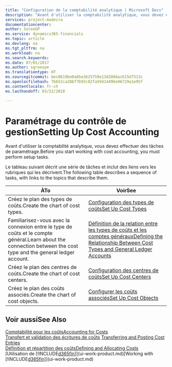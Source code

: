 ```yaml
---
title: "Configuration de la comptabilité analytique | Microsoft Docs"
description: "Avant d'utiliser la comptabilité analytique, vous devez effectuer des tâches de paramétrage."
services: project-madeira
documentationcenter: 
author: SorenGP
ms.service: dynamics365-financials
ms.topic: article
ms.devlang: na
ms.tgt_pltfrm: na
ms.workload: na
ms.search.keywords: 
ms.date: 07/01/2017
ms.author: sgroespe
ms.translationtype: HT
ms.sourcegitcommit: bec0619be0a65e3625759e13d2866ac615d7513c
ms.openlocfilehash: 7b652ca286f7b93c82fa5941449be96729a1e95f
ms.contentlocale: fr-ch
ms.lasthandoff: 03/22/2018

---
```

# <a name="setting-up-cost-accounting"></a><span data-ttu-id="12f55-103">Paramétrage du contrôle de gestion</span><span class="sxs-lookup"><span data-stu-id="12f55-103">Setting Up Cost Accounting</span></span>
<span data-ttu-id="12f55-104">Avant d'utiliser la comptabilité analytique, vous devez effectuer des tâches de paramétrage.</span><span class="sxs-lookup"><span data-stu-id="12f55-104">Before you start working with cost accounting, you must perform setup tasks.</span></span>  

 <span data-ttu-id="12f55-105">Le tableau suivant décrit une série de tâches et inclut des liens vers les rubriques qui les décrivent.</span><span class="sxs-lookup"><span data-stu-id="12f55-105">The following table describes a sequence of tasks, with links to the topics that describe them.</span></span>

|<span data-ttu-id="12f55-106">À</span><span class="sxs-lookup"><span data-stu-id="12f55-106">To</span></span>|<span data-ttu-id="12f55-107">Voir</span><span class="sxs-lookup"><span data-stu-id="12f55-107">See</span></span>|  
|--------|---------|  
|<span data-ttu-id="12f55-108">Créez le plan des types de coûts.</span><span class="sxs-lookup"><span data-stu-id="12f55-108">Create the chart of cost types.</span></span>|[<span data-ttu-id="12f55-109">Configuration des types de coûts</span><span class="sxs-lookup"><span data-stu-id="12f55-109">Set Up Cost Types</span></span>](finance-how-to-set-up-cost-types.md)|  
|<span data-ttu-id="12f55-110">Familiarisez-vous avec la connexion entre le type de coûts et le compte général.</span><span class="sxs-lookup"><span data-stu-id="12f55-110">Learn about the connection between the cost type and the general ledger account.</span></span>|[<span data-ttu-id="12f55-111">Définition de la relation entre les types de coûts et les comptes généraux</span><span class="sxs-lookup"><span data-stu-id="12f55-111">Defining the Relationship Between Cost Types and General Ledger Accounts</span></span>](finance-defining-the-relationship-between-cost-types-and-general-ledger-accounts.md)|  
|<span data-ttu-id="12f55-112">Créez le plan des centres de coûts.</span><span class="sxs-lookup"><span data-stu-id="12f55-112">Create the chart of cost centers.</span></span>|[<span data-ttu-id="12f55-113">Configuration des centres de coûts</span><span class="sxs-lookup"><span data-stu-id="12f55-113">Set Up Cost Centers</span></span>](finance-how-to-set-up-cost-centers.md)|  
|<span data-ttu-id="12f55-114">Créez le plan des coûts associés.</span><span class="sxs-lookup"><span data-stu-id="12f55-114">Create the chart of cost objects.</span></span>|[<span data-ttu-id="12f55-115">Configurer les coûts associés</span><span class="sxs-lookup"><span data-stu-id="12f55-115">Set Up Cost Objects</span></span>](finance-how-to-set-up-cost-objects.md)|  

## <a name="see-also"></a><span data-ttu-id="12f55-116">Voir aussi</span><span class="sxs-lookup"><span data-stu-id="12f55-116">See Also</span></span>  
[<span data-ttu-id="12f55-117">Comptabilité pour les coûts</span><span class="sxs-lookup"><span data-stu-id="12f55-117">Accounting for Costs</span></span>](finance-manage-cost-accounting.md)  
<span data-ttu-id="12f55-118">[Transfert et validation des écritures de coûts](finance-transfer-and-post-cost-entries.md) </span><span class="sxs-lookup"><span data-stu-id="12f55-118">[Transferring and Posting Cost Entries](finance-transfer-and-post-cost-entries.md) </span></span>  
[<span data-ttu-id="12f55-119">Définition et répartition des coûts</span><span class="sxs-lookup"><span data-stu-id="12f55-119">Defining and Allocating Costs</span></span>](finance-define-and-allocate-costs.md)  
<span data-ttu-id="12f55-120">[Utilisation de [!INCLUDE[d365fin](includes/d365fin_md.md)]](ui-work-product.md)</span><span class="sxs-lookup"><span data-stu-id="12f55-120">[Working with [!INCLUDE[d365fin](includes/d365fin_md.md)]](ui-work-product.md)</span></span>

